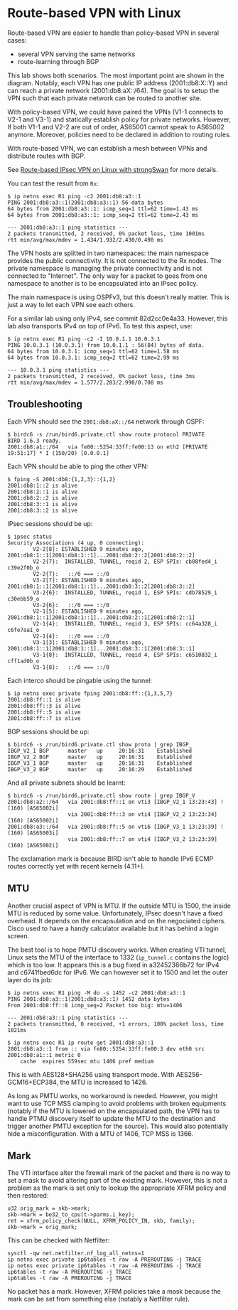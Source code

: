 # Route-based VPN with Linux

Route-based VPN are easier to handle than policy-based VPN in several cases:

 - several VPN serving the same networks
 - route-learning through BGP

This lab shows both scenarios. The most important point are shown in
the diagram. Notably, each VPN has one public IP address (2001:db8:X::Y)
and can reach a private network (2001:db8:aX::/64). The goal is to setup
the VPN such that each private network can be routed to another site.

With policy-based VPN, we could have paired the VPNs (V1-1 connects to
V2-1 and V3-1) and statically establish policy for private
networks. However, If both V1-1 and V2-2 are out of order, AS65001
cannot speak to AS65002 anymore. Moreover, policies need to be
declared in addition to routing rules.

With route-based VPN, we can establish a mesh between VPNs and
distribute routes with BGP.

See [Route-based IPsec VPN on Linux with
strongSwan](https://vincent.bernat.ch/en/blog/2017-route-based-vpn)
for more details.

You can test the result from `Rx`:

    $ ip netns exec R1 ping -c2 2001:db8:a3::1
    PING 2001:db8:a3::1(2001:db8:a3::1) 56 data bytes
    64 bytes from 2001:db8:a3::1: icmp_seq=1 ttl=62 time=1.43 ms
    64 bytes from 2001:db8:a3::1: icmp_seq=2 ttl=62 time=2.43 ms
    
    --- 2001:db8:a3::1 ping statistics ---
    2 packets transmitted, 2 received, 0% packet loss, time 1001ms
    rtt min/avg/max/mdev = 1.434/1.932/2.430/0.498 ms

The VPN hosts are splitted in two namespaces: the main namespace
provides the public connectivity. It is not connected to the Rx
nodes. The private namespace is managing the private connectivity and
is not connected to "Internet". The only way for a packet to goes from
one namespace to another is to be encapsulated into an IPsec policy.

The main namespace is using OSPFv3, but this doesn't really
matter. This is just a way to let each VPN see each others.

For a similar lab using only IPv4, see commit 82d2cc0e4a33. However,
this lab also transports IPv4 on top of IPv6. To test this aspect,
use:

    $ ip netns exec R1 ping -c2 -I 10.0.1.1 10.0.3.1
    PING 10.0.3.1 (10.0.3.1) from 10.0.1.1 : 56(84) bytes of data.
    64 bytes from 10.0.3.1: icmp_seq=1 ttl=62 time=1.58 ms
    64 bytes from 10.0.3.1: icmp_seq=2 ttl=62 time=2.99 ms
    
    --- 10.0.3.1 ping statistics ---
    2 packets transmitted, 2 received, 0% packet loss, time 3ms
    rtt min/avg/max/mdev = 1.577/2.283/2.990/0.708 ms

## Troubleshooting

Each VPN should see the `2001:db8:aX::/64` network through OSPF:

    $ birdc6 -s /run/bird6.private.ctl show route protocol PRIVATE
    BIRD 1.6.3 ready.
    2001:db8:a1::/64   via fe80::5254:33ff:fe00:13 on eth2 [PRIVATE 19:51:17] * I (150/20) [0.0.0.1]

Each VPN should be able to ping the other VPN:

    $ fping -S 2001:db8:{1,2,3}::{1,2}
    2001:db8:1::2 is alive
    2001:db8:2::1 is alive
    2001:db8:2::2 is alive
    2001:db8:3::1 is alive
    2001:db8:3::2 is alive

IPsec sessions should be up:

    $ ipsec status
    Security Associations (4 up, 0 connecting):
            V2-2[8]: ESTABLISHED 9 minutes ago, 2001:db8:1::1[2001:db8:1::1]...2001:db8:2::2[2001:db8:2::2]
            V2-2{7}:  INSTALLED, TUNNEL, reqid 2, ESP SPIs: cb08fed4_i c39e2f0b_o
            V2-2{7}:   ::/0 === ::/0
            V3-2[7]: ESTABLISHED 9 minutes ago, 2001:db8:1::1[2001:db8:1::1]...2001:db8:3::2[2001:db8:3::2]
            V3-2{6}:  INSTALLED, TUNNEL, reqid 1, ESP SPIs: cdb78529_i c30ebb59_o
            V3-2{6}:   ::/0 === ::/0
            V2-1[5]: ESTABLISHED 9 minutes ago, 2001:db8:1::1[2001:db8:1::1]...2001:db8:2::1[2001:db8:2::1]
            V2-1{4}:  INSTALLED, TUNNEL, reqid 3, ESP SPIs: cc64a328_i c6fe7aa1_o
            V2-1{4}:   ::/0 === ::/0
            V3-1[3]: ESTABLISHED 9 minutes ago, 2001:db8:1::1[2001:db8:1::1]...2001:db8:3::1[2001:db8:3::1]
            V3-1{8}:  INSTALLED, TUNNEL, reqid 4, ESP SPIs: c6510832_i cff1ad0b_o
            V3-1{8}:   ::/0 === ::/0

Each interco should be pingable using the tunnel:

    $ ip netns exec private fping 2001:db8:ff::{1,3,5,7}
    2001:db8:ff::1 is alive
    2001:db8:ff::3 is alive
    2001:db8:ff::5 is alive
    2001:db8:ff::7 is alive

BGP sessions should be up:

    $ birdc6 -s /run/bird6.private.ctl show proto | grep IBGP_
    IBGP_V2_1 BGP      master   up     20:16:31    Established
    IBGP_V2_2 BGP      master   up     20:16:31    Established
    IBGP_V3_1 BGP      master   up     20:16:31    Established
    IBGP_V3_2 BGP      master   up     20:16:29    Established

And all private subnets should be learnt:

    $ birdc6 -s /run/bird6.private.ctl show route | grep IBGP_V
    2001:db8:a2::/64   via 2001:db8:ff::1 on vti3 [IBGP_V2_1 13:23:43] ! (160) [AS65002i]
                       via 2001:db8:ff::3 on vti4 [IBGP_V2_2 13:23:34] (160) [AS65002i]
    2001:db8:a3::/64   via 2001:db8:ff::5 on vti6 [IBGP_V3_1 13:23:39] ! (160) [AS65003i]
                       via 2001:db8:ff::7 on vti4 [IBGP_V3_2 13:23:39] (160) [AS65002i]

The exclamation mark is because BIRD isn't able to handle IPv6 ECMP
routes correctly yet with recent kernels (4.11+).

## MTU

Another crucial aspect of VPN is MTU. If the outside MTU is 1500, the
inside MTU is reduced by some value. Unfortunately, IPsec doesn't have
a fixed overhead. It depends on the encapsulation and on the
negociated ciphers. Cisco used to have a handy calculator available
but it has behind a login screen.

The best tool is to hope PMTU discovery works. When creating VTI
tunnel, Linux sets the MTU of the interface to 1332 (`ip_tunnel.c`
contains the logic) which is too low. It appears this is a bug fixed
in a32452366b72 for IPv4 and c6741fbed6dc for IPv6. We can however set
it to 1500 and let the outer layer do its job:

    $ ip netns exec R1 ping -M do -s 1452 -c2 2001:db8:a3::1
    PING 2001:db8:a3::1(2001:db8:a3::1) 1452 data bytes
    From 2001:db8:ff::8 icmp_seq=2 Packet too big: mtu=1406
    
    --- 2001:db8:a3::1 ping statistics ---
    2 packets transmitted, 0 received, +1 errors, 100% packet loss, time 1021ms
    
    $ ip netns exec R1 ip route get 2001:db8:a3::1
    2001:db8:a3::1 from :: via fe80::5254:33ff:fe00:3 dev eth0 src 2001:db8:a1::1 metric 0
        cache  expires 559sec mtu 1406 pref medium

This is with AES128+SHA256 using transport mode. With
AES256-GCM16+ECP384, the MTU is increased to 1426.

As long as PMTU works, no workaround is needed. However, you might
want to use TCP MSS clamping to avoid problems with broken equipments
(notably if the MTU is lowered on the encapsulated path, the VPN has
to handle PTMU discovery itself to update the MTU to the destination
and trigger another PMTU exception for the source). This would also
potentially hide a misconfiguration. With a MTU of 1406, TCP MSS is
1366.

## Mark

The VTI interface alter the firewall mark of the packet and there is
no way to set a mask to avoid altering part of the existing
mark. However, this is not a problem as the mark is set only to lookup
the appropriate XFRM policy and then restored:

    u32 orig_mark = skb->mark;
    skb->mark = be32_to_cpu(t->parms.i_key);
    ret = xfrm_policy_check(NULL, XFRM_POLICY_IN, skb, family);
    skb->mark = orig_mark;

This can be checked with Netfilter:

    sysctl -qw net.netfilter.nf_log_all_netns=1
    ip netns exec private ip6tables -t raw -A PREROUTING -j TRACE
    ip netns exec private ip6tables -t raw -A PREROUTING -j TRACE
    ip6tables -t raw -A PREROUTING -j TRACE
    ip6tables -t raw -A PREROUTING -j TRACE

No packet has a mark. However, XFRM policies take a mask because the
mark can be set from something else (notably a Netfilter rule).
